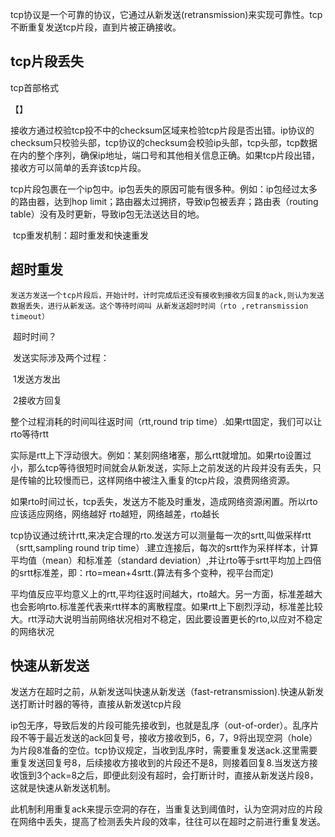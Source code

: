tcp协议是一个可靠的协议，它通过从新发送(retransmission)来实现可靠性。tcp不断重复发送tcp片段，直到片被正确接收。

## tcp片段丢失

tcp首部格式

【】

接收方通过校验tcp投不中的checksum区域来检验tcp片段是否出错。ip协议的checksum只校验头部，tcp协议的checksum会校验ip头部，tcp头部，tcp数据在内的整个序列，确保ip地址，端口号和其他相关信息正确。如果tcp片段出错，接收方可以简单的丢弃该tcp片段。

​	tcp片段包裹在一个ip包中。ip包丢失的原因可能有很多种。例如：ip包经过太多的路由器，达到hop limit；路由器太过拥挤，导致ip包被丢弃；路由表（routing table）没有及时更新，导致ip包无法送达目的地。

​	tcp重发机制：超时重发和快速重发

## 超时重发

 	发送方发送一个tcp片段后，开始计时，计时完成后还没有接收到接收方回复的ack,则认为发送数据丢失，进行从新发送。这个等待时间叫 从新发送超时时间（rto ,retransmission timeout）

​	超时时间？

​	发送实际涉及两个过程：

​	1发送方发出

​	2接收方回复

整个过程消耗的时间叫往返时间（rtt,round trip time）.如果rtt固定，我们可以让rto等待rtt

实际是rtt上下浮动很大。例如：某刻网络堵塞，那么rtt就增加。如果rto设置过小，那么tcp等待很短时间就会从新发送，实际上之前发送的片段并没有丢失，只是传输的比较慢而已，这样网络中被注入重复的tcp片段，浪费网络资源。

如果rto时间过长，tcp丢失，发送方不能及时重发，造成网络资源闲置。所以rto应该适应网络，网络越好 rto越短，网络越差，rto越长

tcp协议通过统计rtt,来决定合理的rto.发送方可以测量每一次的srtt,叫做采样rtt（srtt,sampling round trip time）.建立连接后，每次的srtt作为采样样本，计算平均值（mean）和标准差（standard deviation）,并让rto等于srtt平均加上四倍的srtt标准差，即：rto=mean+4srtt.(算法有多个变种，视平台而定)

平均值反应平均意义上的rtt,平均往返时间越大，rto越大。另一方面，标准差越大也会影响rto.标准差代表来rtt样本的离散程度。如果rtt上下剧烈浮动，标准差比较大。rtt浮动大说明当前网络状况相对不稳定，因此要设置更长的rto,以应对不稳定的网络状况

## 快速从新发送

发送方在超时之前，从新发送叫快速从新发送（fast-retransmission).快速从新发送打断计时器的等待，直接从新发送tcp片段

ip包无序，导致后发的片段可能先接收到，也就是乱序（out-of-order）。乱序片段不等于最近发送的ack回复号，接收方接收到5，6，7，9将出现空洞（hole）为片段8准备的空位。tcp协议规定，当收到乱序时，需要重复发送ack.这里需要重复发送回复号8，后续接收方接收到的片段还不是8，则接着回复8.当发送方接收饿到3个ack=8之后，即便此刻没有超时，会打断计时，直接从新发送片段8，这就是快速从新发送机制。

​	此机制利用重复ack来提示空洞的存在，当重复达到阈值时，认为空洞对应的片段在网络中丢失，提高了检测丢失片段的效率，往往可以在超时之前进行重复发送。





